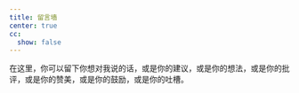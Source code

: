 ```yaml
---
title: 留言墙
center: true
cc:
  show: false
---
```

<div text-center>
在这里，你可以留下你想对我说的话，或是你的建议，或是你的想法，或是你的批评，或是你的赞美，或是你的鼓励，或是你的吐槽。
</div>
